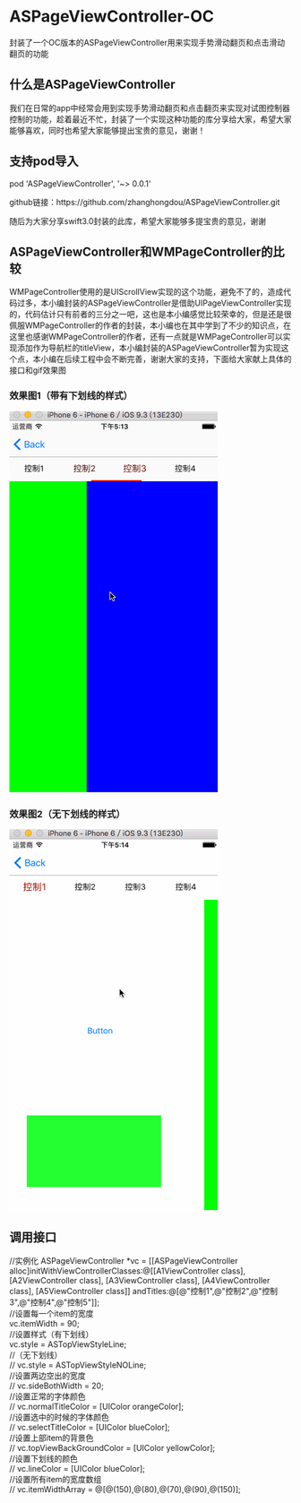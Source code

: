 # ASPageViewController-OC
封装了一个OC版本的ASPageViewController用来实现手势滑动翻页和点击滑动翻页的功能

<html>
<body>

<h2>什么是ASPageViewController</h2>
<p>我们在日常的app中经常会用到实现手势滑动翻页和点击翻页来实现对试图控制器控制的功能，趁着最近不忙，封装了一个实现这种功能的库分享给大家，希望大家能够喜欢，同时也希望大家能够提出宝贵的意见，谢谢！</p>
<h2>支持pod导入</h2>
<p>pod 'ASPageViewController', '~> 0.0.1'</p>
<p>github链接：https://github.com/zhanghongdou/ASPageViewController.git</p>
<p>随后为大家分享swift3.0封装的此库，希望大家能够多提宝贵的意见，谢谢</p>
<h2>ASPageViewController和WMPageController的比较</h2>
<p>WMPageController使用的是UIScrollView实现的这个功能，避免不了的，造成代码过多，本小编封装的ASPageViewController是借助UIPageViewController实现的，代码估计只有前者的三分之一吧，这也是本小编感觉比较荣幸的，但是还是很佩服WMPageController的作者的封装，本小编也在其中学到了不少的知识点，在这里也感谢WMPageController的作者，还有一点就是WMPageController可以实现添加作为导航栏的titleView，本小编封装的ASPageViewController暂为实现这个点，本小编在后续工程中会不断完善，谢谢大家的支持，下面给大家献上具体的接口和gif效果图</p>
<h3>效果图1（带有下划线的样式）</h3>
<p><img src="picture/11.gif"/></p>

<h3>效果图2（无下划线的样式）</h3>
<p><img src="picture/22.gif"/></p>

<h2>调用接口</h2>
<p>//实例化
    ASPageViewController *vc = [[ASPageViewController alloc]initWithViewControllerClasses:@[[A1ViewController class], [A2ViewController class], [A3ViewController class], [A4ViewController class], [A5ViewController class]] andTitles:@[@"控制1",@"控制2",@"控制3",@"控制4",@"控制5"]];<br/>
    //设置每一个item的宽度<br/>
    vc.itemWidth = 90;<br/>
    //设置样式（有下划线）<br/>
    vc.style = ASTopViewStyleLine;<br/>
    //（无下划线）<br/>
//    vc.style = ASTopViewStyleNOLine;<br/>
    //设置两边空出的宽度<br/>
//    vc.sideBothWidth = 20;<br/>
    //设置正常的字体颜色<br/>
//    vc.normalTitleColor = [UIColor orangeColor];<br/>
    //设置选中的时候的字体颜色<br/>
//    vc.selectTitleColor = [UIColor blueColor];<br/>
    //设置上部item的背景色<br/>
//    vc.topViewBackGroundColor = [UIColor yellowColor];<br/>
    //设置下划线的颜色<br/>
//    vc.lineColor = [UIColor blueColor];<br/>
    //设置所有item的宽度数组<br/>
//    vc.itemWidthArray = @[@(150),@(80),@(70),@(90),@(150)];</p><br/>
</body>

</html>